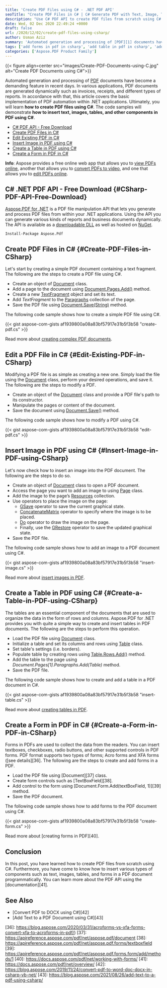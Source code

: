 ```yaml
---
title: 'Create PDF Files using C# - .NET PDF API'
seoTitle: "Create PDF Files in C# | C# Generate PDF with Text, Image, Table, Forms"
description: "Use C# PDF API to create PDF files from scratch using C#. Add text, images, tables, and forms in PDF documents dynamically using C# or VB.NET."
date: Wed, 02 Dec 2020 22:49:24 +0000
draft: false
url: /2020/12/02/create-pdf-files-using-csharp/
author: Usman Aziz
summary: 'Automated generation and processing of [PDF][1] documents have become a demanding feature in recent days. In various applications, PDF documents are generated dynamically such as invoices, receipts, and different types of reports. In accordance with that, this article covers the basic implementation of PDF automation within .NET applications. Ultimately, you will learn **how to create PDF files and insert text, images, tables, and other components using C#**.'
tags: ['add forms in pdf in csharp', 'add table in pdf in csharp', 'add text in pdf in csharp', 'create pdf in csharp', 'edit pdf file in csharp']
categories: ['Aspose.PDF Product Family']
---
```




{{< figure align=center src="images/Create-PDF-Documents-using-C.jpg" alt="Create PDF Documents using C#">}}


Automated generation and processing of [PDF][2] documents have become a demanding feature in recent days. In various applications, PDF documents are generated dynamically such as invoices, receipts, and different types of reports. In accordance with that, this article covers the basic implementation of PDF automation within .NET applications. Ultimately, you will learn **how to create PDF files using C#**. The code samples will demonstrate **how to insert text, images, tables, and other components in PDF using C#**.

*   [C# PDF API - Free Download][3]
*   [Create PDF Files in C#][4]
*   [Edit Existing PDF in C#][5]
*   [Insert Image in PDF using C#][6]
*   [Create a Table in PDF using C#][7]
*   [Create a Form in PDF in C#][8]

**Info**: Aspose provides a free online web app that allows you to [view PDFs online][9], another that allows you to [convert PDFs to video][10], and one that allows you to [edit PDFs online][11].

## C# .NET PDF API - Free Download {#CSharp-PDF-API-Free-Download}

[Aspose.PDF for .NET][12] is a PDF file manipulation API that lets you generate and process PDF files from within your .NET applications. Using the API you can generate various kinds of reports and business documents dynamically. The API is available as a [downloadable DLL][13] as well as hosted on [NuGet][14].

```
Install-Package Aspose.Pdf
```

## Create PDF Files in C# {#Create-PDF-Files-in-CSharp}

Let's start by creating a simple PDF document containing a text fragment. The following are the steps to create a PDF file using C#.

*   Create an object of [Document][15] class.
*   Add a page to the document using [Document.Pages.Add()][16] method.
*   Create a new [TextFragment][17] object and set its text.
*   Add _TextFragment_ to the [Paragraphs][18] collection of the page.
*   Save the PDF file using [Document.Save(String)][19] method.

The following code sample shows how to create a simple PDF file using C#.

{{< gist aspose-com-gists af1939800a08a83bf57917e31b5f3b58 "create-pdf.cs" >}}

Read more about [creating complex PDF documents][20].

## Edit a PDF File in C# {#Edit-Existing-PDF-in-CSharp}

Modifying a PDF file is as simple as creating a new one. Simply load the file using the [Document][21] class, perform your desired operations, and save it. The following are the steps to modify a PDF.

*   Create an object of the [Document][22] class and provide a PDF file's path to its constructor.
*   Manipulate the pages or content of the document.
*   Save the document using [Document.Save()][23] method.

The following code sample shows how to modify a PDF using C#.

{{< gist aspose-com-gists af1939800a08a83bf57917e31b5f3b58 "edit-pdf.cs" >}}

## Insert Image in PDF using C# {#Insert-Image-in-PDF-using-CSharp}

Let's now check how to insert an image into the PDF document. The following are the steps to do so.

*   Create an object of [Document][24] class to open a PDF document.
*   Access the page you want to add an image to using [Page][25] class.
*   Add the image to the page’s [Resources][26] collection.
*   Use operators to place the image on the page:
    *   [GSave][27] operator to save the current graphical state.
    *   [ConcatenateMatrix][28] operator to specify where the image is to be placed.
    *   [Do][29] operator to draw the image on the page.
    *   Finally, use the [GRestore][30] operator to save the updated graphical state.
*   Save the PDF file.

The following code sample shows how to add an image to a PDF document using C#.

{{< gist aspose-com-gists af1939800a08a83bf57917e31b5f3b58 "insert-image.cs" >}}

Read more about [insert images in PDF][31].

## Create a Table in PDF using C# {#Create-a-Table-in-PDF-using-CSharp}

The tables are an essential component of the documents that are used to organize the data in the form of rows and columns. Aspose.PDF for .NET provides you with quite a simple way to create and insert tables in PDF documents. The following are the steps to perform this operation.

*   Load the PDF file using [Document][32] class.
*   Initialize a table and set its columns and rows using [Table][33] class.
*   Set table's settings (i.e. borders).
*   Populate table by creating rows using [Table.Rows.Add()][34] method.
*   Add the table to the page using _Document.Pages\[1\].Paragraphs.Add(Table)_ method.
*   Save the PDF file.

The following code sample shows how to create and add a table in a PDF document in C#.

{{< gist aspose-com-gists af1939800a08a83bf57917e31b5f3b58 "insert-table.cs" >}}

Read more about [creating tables in PDF][35].

## Create a Form in PDF in C# {#Create-a-Form-in-PDF-in-CSharp}

Forms in PDFs are used to collect the data from the readers. You can insert textboxes, checkboxes, radio buttons, and other supported controls in PDF forms. PDF format supports two types of forms; Acro forms and XFA forms ([see details][36]. The following are the steps to create and add forms in a PDF.

*   Load the PDF file using [Document][37] class.
*   Create form controls such as [TextBoxField][38].
*   Add control to the form using [Document.Form.Add(textBoxField, 1)][39] method.
*   Save the PDF document.

The following code sample shows how to add forms to the PDF document using C#.

{{< gist aspose-com-gists af1939800a08a83bf57917e31b5f3b58 "create-form.cs" >}}

Read more about [creating forms in PDF][40].

## Conclusion

In this post, you have learned how to create PDF files from scratch using C#. Furthermore, you have come to know how to insert various types of components such as text, images, tables, and forms in a PDF document programmatically. You can learn more about the PDF API using the [documentation][41].

## See Also

*   [Convert PDF to DOCX using C#][42]
*   [Add Text to a PDF Document using C#][43]




[1]: https://docs.fileformat.com/pdf/
[2]: https://docs.fileformat.com/pdf/
[3]: #CSharp-PDF-API-Free-Download
[4]: #Create-PDF-Files-in-CSharp
[5]: #Edit-Existing-PDF-in-CSharp
[6]: #Insert-Image-in-PDF-using-CSharp
[7]: #Create-a-Table-in-PDF-using-CSharp
[8]: #Create-a-Form-in-PDF-in-CSharp
[9]: https://products.aspose.app/slides/viewer/pdf
[10]: https://products.aspose.app/slides/video/pdf
[11]: https://products.aspose.app/slides/editor/pdf
[12]: https://products.aspose.com/pdf/net
[13]: https://downloads.aspose.com/pdf/net
[14]: http://nuget.org/packages/Aspose.pdf
[15]: https://apireference.aspose.com/pdf/net/aspose.pdf/document
[16]: https://apireference.aspose.com/pdf/net/aspose.pdf/pagecollection/methods/add
[17]: https://apireference.aspose.com/pdf/net/aspose.pdf.text/textfragment
[18]: https://apireference.aspose.com/pdf/net/aspose.pdf/page/properties/paragraphs
[19]: https://apireference.aspose.com/pdf/net/aspose.pdf.document/save/methods/4
[20]: https://docs.aspose.com/pdf/net/complex-pdf/
[21]: https://apireference.aspose.com/pdf/net/aspose.pdf/document
[22]: https://apireference.aspose.com/pdf/net/aspose.pdf/document
[23]: https://apireference.aspose.com/pdf/net/aspose.pdf/document/methods/save
[24]: https://apireference.aspose.com/pdf/net/aspose.pdf/document
[25]: https://apireference.aspose.com/pdf/net/aspose.pdf/page
[26]: https://apireference.aspose.com/pdf/net/aspose.pdf/page/properties/resources
[27]: https://apireference.aspose.com/pdf/net/aspose.pdf.operators/gsave
[28]: https://apireference.aspose.com/pdf/net/aspose.pdf.operators/concatenatematrix
[29]: https://apireference.aspose.com/pdf/net/aspose.pdf.operators/do
[30]: https://apireference.aspose.com/pdf/net/aspose.pdf.operators/grestore
[31]: https://docs.aspose.com/pdf/net/working-with-images-in-pdf/
[32]: https://apireference.aspose.com/pdf/net/aspose.pdf/document
[33]: https://apireference.aspose.com/pdf/net/aspose.pdf/table
[34]: https://apireference.aspose.com/pdf/net/aspose.pdf/rows/methods/add
[35]: https://docs.aspose.com/pdf/net/working-with-tables/
[36]: https://blog.aspose.com/2020/03/31/acroforms-vs-xfa-forms-convert-xfa-to-acroforms-in-pdf/)
[37]: https://apireference.aspose.com/pdf/net/aspose.pdf/document
[38]: https://apireference.aspose.com/pdf/net/aspose.pdf.forms/textboxfield
[39]: https://apireference.aspose.com/pdf/net/aspose.pdf.forms.form/add/methods/1
[40]: https://docs.aspose.com/pdf/net/working-with-forms/
[41]: https://docs.aspose.com/pdf/net/overview/
[42]: https://blog.aspose.com/2019/11/24/convert-pdf-to-word-doc-docx-in-csharp-vb-net/
[43]: https://blog.aspose.com/2021/08/26/add-text-to-a-pdf-using-csharp/





